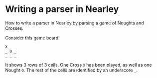 # Writing a parser in Nearley

How to write a parser in Nearley by parsing a game of Noughts and Crosses.

Consider this game board:
```
X _ _
_ O _
_ _ _

```

It shows 3 rows of 3 cells. One Cross `X` has been played, as well as one Nought `O`.
The rest of the cells are identified by an underscore  `_`.
